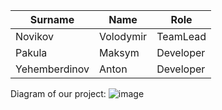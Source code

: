 | Surname         | Name        | Role        |
|-----------------|-------------|-------------|
| Novikov         | Volodymir   | TeamLead    |
| Pakula          | Maksym      | Developer   |
| Yehemberdinov   | Anton       | Developer   |

Diagram of our project:
![image](https://github.com/BHunterS/Social-website/assets/114878517/31bc7f58-9605-42f2-afc5-5817b118ad5d)
